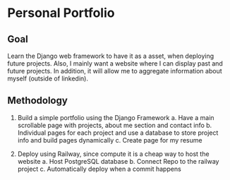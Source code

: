 # Personal Portfolio

## Goal
Learn the Django web framework to have it as a asset, when deploying future projects. Also, I mainly want a website where I can display past and future projects. In addition, it will allow me to aggregate information about myself (outside of linkedin).

## Methodology 
1. Build a simple portfolio using the Django Framework
    a. Have a main scrollable page with projects, about me section and contact info
    b. Individual pages for each project and use a database to store project info and build pages dynamically
    c. Create page for my resume

2. Deploy using Railway, since compute it is a cheap way to host the website
    a. Host PostgreSQL database
    b. Connect Repo to the railway project
    c. Automatically deploy when a commit happens